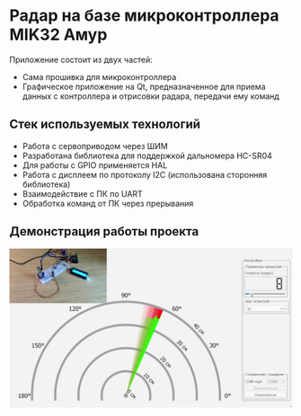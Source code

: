 # Радар на базе микроконтроллера MIK32 Амур

Приложение состоит из двух частей:

- Сама прошивка для микроконтроллера
- Графическое приложение на Qt, предназначенное для приема данных с контроллера и отрисовки радара, передачи ему команд

## Стек используемых технологий

- Работа с сервоприводом через ШИМ
- Разработана библиотека для поддержкой дальномера HC-SR04
- Для работы с GPIO применяется HAL
- Работа с дисплеем по протоколу I2C (использована сторонняя библиотека)
- Взаимодействие с ПК по UART
- Обработка команд от ПК через прерывания

## Демонстрация работы проекта

![Передача данных с радара на ПК](image/project_photo.png)
